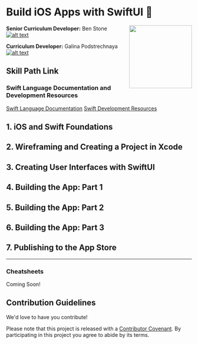 # Build iOS Apps with SwiftUI 📱

<a href="https://www.codecademy.com" target="_blank"><img src="https://github.com/Codecademy/learn-cpp/blob/master/logo.png" align="right" width=170;></a>

<!-- links to social media icons -->

<!-- icons without padding -->

[1]: http://i.imgur.com/wWzX9uB.png (twitter icon without padding)
[2]: http://i.imgur.com/9I6NRUm.png (github icon without padding)
[3]: http://i.imgur.com/fep1WsG.png (facebook icon without padding)
[4]: http://i.imgur.com/VlgBKQ9.png (google plus icon without padding)
[5]: http://i.imgur.com/jDRp47c.png (tumblr icon without padding)
[6]: http://i.imgur.com/Vvy3Kru.png (dribbble icon without padding)

<!-- links to social media accounts -->

[2.3]: https://github.com/benstone1

[2.4]: http://www.github.com/galinap684

    
**Senior Curriculum Developer:** Ben Stone [![alt text][2]][2.3]

**Curriculum Developer:** Galina Podstrechnaya [![alt text][2]][2.4]

## Skill Path Link ##



### Swift Language Documentation and Development Resources ###

[Swift Language Documentation](https://swift.org/documentation/)
[Swift Development Resources](https://developer.apple.com/swift/resources/)

## 1. iOS and Swift Foundations ##


## 2. Wireframing and Creating a Project in Xcode ##


## 3. Creating User Interfaces with SwiftUI ##


## 4. Building the App: Part 1 ##


## 5. Building the App: Part 2 ##


## 6. Building the App: Part 3 ##


## 7. Publishing to the App Store ##

---

### Cheatsheets ###

Coming Soon!


## Contribution Guidelines

We'd love to have you contribute! 

Please note that this project is released with a [Contributor Covenant](https://www.contributor-covenant.org).
By participating in this project you agree to abide by its terms.
